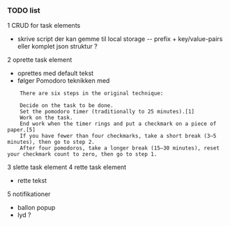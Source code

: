 ### TODO list

1 CRUD for task elements
- skrive script der kan gemme til local storage
-- prefix + key/value-pairs eller komplet json struktur ?

2 oprette task element
- oprettes med default tekst
- følger Pomodoro teknikken med 

```
    There are six steps in the original technique:

    Decide on the task to be done.
    Set the pomodoro timer (traditionally to 25 minutes).[1]
    Work on the task.
    End work when the timer rings and put a checkmark on a piece of paper.[5]
    If you have fewer than four checkmarks, take a short break (3–5 minutes), then go to step 2.
    After four pomodoros, take a longer break (15–30 minutes), reset your checkmark count to zero, then go to step 1.
```

3 slette task element
4 rette task element
- rette tekst

5 notifikationer
- ballon popup
- lyd ?